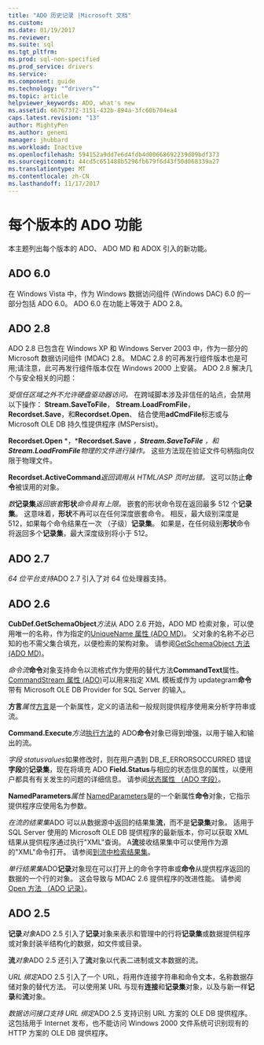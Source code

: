 ```yaml
---
title: "ADO 历史记录 |Microsoft 文档"
ms.custom: 
ms.date: 01/19/2017
ms.reviewer: 
ms.suite: sql
ms.tgt_pltfrm: 
ms.prod: sql-non-specified
ms.prod_service: drivers
ms.service: 
ms.component: guide
ms.technology: "“drivers”"
ms.topic: article
helpviewer_keywords: ADO, what's new
ms.assetid: 667673f2-3151-432b-894a-3fc60b704ea4
caps.latest.revision: "13"
author: MightyPen
ms.author: genemi
manager: jhubbard
ms.workload: Inactive
ms.openlocfilehash: 594152a9dd7e6d4fdb4d00668692239d09bdf373
ms.sourcegitcommit: 44cd5c651488b5296fb679f6d43f50d068339a27
ms.translationtype: MT
ms.contentlocale: zh-CN
ms.lasthandoff: 11/17/2017
---
```

# <a name="ado-features-for-each-release"></a>每个版本的 ADO 功能
本主题列出每个版本的 ADO、 ADO MD 和 ADOX 引入的新功能。

## <a name="ado-60"></a>ADO 6.0
 在 Windows Vista 中，作为 Windows 数据访问组件 (Windows DAC) 6.0 的一部分包括 ADO 6.0。 ADO 6.0 在功能上等效于 ADO 2.8。

## <a name="ado-28"></a>ADO 2.8
 ADO 2.8 已包含在 Windows XP 和 Windows Server 2003 中，作为一部分的 Microsoft 数据访问组件 (MDAC) 2.8。 MDAC 2.8 的可再发行组件版本也是可用;请注意，此可再发行组件版本仅在 Windows 2000 上安装。 ADO 2.8 解决几个与安全相关的问题：

 *受信任区域之外不允许硬盘驱动器访问。*
在跨域脚本涉及非信任的站点，会禁用以下操作： **Stream.SaveToFile**， **Stream.LoadFromFile**， **Recordset.Save**，和**Recordset.Open**、 结合使用**adCmdFile**标志或与 Microsoft OLE DB 持久性提供程序 (MSPersist)。

 **Recordset.Open** *，***Recordset.Save** *，***Stream.SaveToFile** *，和* **Stream.LoadFromFile***物理的文件进行操作。* 
这些方法现在验证文件句柄指向仅限于物理文件。

 **Recordset.ActiveCommand***返回调用从 HTML/ASP 页时出错。* 
这可以防止**命令**被误用的对象。

 *数***记录集***返回嵌套***形状***命令具有上限。* 
嵌套的形状命令现在返回最多 512 个**记录集**。 这意味着，**形状**不再可以在任何深度嵌套命令。 相反，最大级别深度是 512，如果每个命令结果在一次 （子级）**记录集**。 如果是，在任何级别**形状**命令将返回多个**记录集**，最大深度级别将小于 512。

## <a name="ado-27"></a>ADO 2.7
 *64 位平台支持*ADO 2.7 引入了对 64 位处理器支持。

## <a name="ado-26"></a>ADO 2.6
 **CubDef.GetSchemaObject***方法*从 ADO 2.6 开始，ADO MD 检索对象，可以使用唯一的名称，作为指定的[UniqueName 属性 (ADO MD)](../../ado/reference/ado-md-api/uniquename-property-ado-md.md)。 父对象的名称不必已知的也不需父集合填充，以便检索的架构对象。 请参阅[GetSchemaObject 方法 (ADO MD)](../../ado/reference/ado-md-api/getschemaobject-method-ado-md.md)。

 *命令流***命令**对象支持命令以流格式作为使用的替代方法**CommandText**属性。 [CommandStream 属性 (ADO)](../../ado/reference/ado-api/commandstream-property-ado.md)可以用来指定 XML 模板或作为 updategram**命令**带有 Microsoft OLE DB Provider for SQL Server 的输入。

 **方言***属性*[方言](../../ado/reference/ado-api/dialect-property.md)是一个新属性，定义的语法和一般规则提供程序使用来分析字符串或流。

 **Command.Execute***方法*[执行方法](../../ado/reference/ado-api/execute-method-ado-command.md)的 ADO**命令**对象已得到增强，以用于输入和输出的流。

 *字段 statusvalues*如果修改时，则在用户遇到 DB_E_ERRORSOCCURRED 错误**字段**的**记录集**，现在将填充 ADO **Field.Status**与相应的状态信息的属性，以便用户都具有有关发生的问题的详细信息。 请参阅[状态属性 （ADO 字段）](../../ado/reference/ado-api/status-property-ado-field.md)。

 **NamedParameters***属性* [NamedParameters](../../ado/reference/ado-api/namedparameters-property-ado.md)是的一个新属性**命令**对象，它指示提供程序应使用名为参数。

 *在流的结果集*ADO 可以从数据源中返回的结果集**流**，而不是**记录集**对象。 适用于 SQL Server 使用的 Microsoft OLE DB 提供程序的最新版本，你可以获取 XML 结果从提供程序通过执行"XML"查询。 A**流**接收结果集中可以使用作为源的"XML"命令打开。 请参阅[到流中检索结果集](../../ado/guide/data/retrieving-resultsets-into-streams.md)。

 *单行结果集*ADO**记录**对象现在可以打开上的命令字符串或**命令**从提供程序返回的数据的一个行的对象。 这会导致与 MDAC 2.6 提供程序的改进性能。 请参阅[Open 方法 （ADO 记录）](../../ado/reference/ado-api/open-method-ado-record.md)。

## <a name="ado-25"></a>ADO 2.5
 **记录***对象*ADO 2.5 引入了**记录**对象来表示和管理中的行将**记录集**或数据提供程序或对象封装半结构化的数据，如文件或目录。

 **流***对象*ADO 2.5 还引入了**流**对象以代表二进制或文本数据的流。

 *URL 绑定*ADO 2.5 引入了一个 URL，将用作连接字符串和命令文本，名称数据存储对象的替代方法。 可以使用某 URL 与现有**连接**和**记录集**对象，以及与新一样**记录**和**流**对象。

 *数据访问接口支持 URL 绑定*ADO 2.5 支持识别 URL 方案的 OLE DB 提供程序。 这包括用于 Internet 发布，也不能访问 Windows 2000 文件系统可识别现有的 HTTP 方案的 OLE DB 提供程序。
